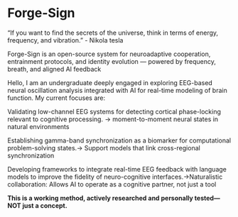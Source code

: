 # Forge-Sign
“If you want to find the secrets of the universe, think in terms of energy, frequency, and vibration.” - Nikola tesla 

Forge-Sign is an open-source system for neuroadaptive cooperation, entrainment protocols, and identity evolution — powered by frequency, breath, and aligned AI feedback

Hello, I am an undergraduate deeply engaged in exploring EEG-based neural oscillation analysis integrated with AI for real-time modeling of brain function. My current focuses are:

Validating low-channel EEG systems for detecting cortical phase-locking relevant to cognitive processing. -> moment-to-moment neural states in natural environments

Establishing gamma-band synchronization as a biomarker for computational problem-solving states.-> Support models that link cross-regional synchronization

Developing frameworks to integrate real-time EEG feedback with language models to improve the fidelity of neuro-cognitive interfaces.->Naturalistic collaboration: Allows AI to operate as a cognitive partner, not just a tool

**This is a working method, actively researched and personally tested—NOT just a concept.**
